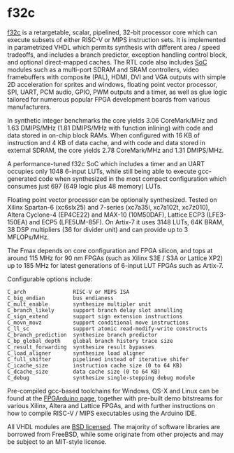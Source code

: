 # f32c

[f32c](/rtl/cpu/README.md) is a retargetable, scalar, pipelined, 32-bit processor core which
can execute subsets of either RISC-V or MIPS instruction sets.
It is implemented in parametrized VHDL which permits synthesis with
different area / speed tradeoffs, and includes a branch predictor,
exception handling control block, and optional direct-mapped caches.
The RTL code also includes [SoC](/rtl/soc/README.md) modules such as a 
multi-port SDRAM and SRAM controllers, video framebuffers with composite (PAL),
HDMI, DVI and VGA outputs with simple 2D acceleration for sprites and windows,
floating point vector processor, SPI, UART, PCM audio, GPIO, PWM outputs and a 
timer, as well as glue logic tailored for numerous popular FPGA development boards 
from various manufacturers.

In synthetic integer benchmarks the core yields 3.06 CoreMark/MHz
and 1.63 DMIPS/MHz (1.81 DMIPS/MHz with function inlining) with code
and data stored in on-chip block RAMs.  When configured with 16 KB of
instruction and 4 KB of data cache, and with code and data stored in
external SDRAM, the core yields 2.78 CoreMark/MHz and 1.31 DMIPS/MHz.

A performance-tuned f32c SoC which includes a timer
and an UART occupies only 1048 6-input LUTs, while still being able to
execute gcc-generated code when synthesized in the most compact
configuration which consumes just 697 (649 logic plus 48 memory) LUTs.

Floating point vector processor can be optionally synthesized.
Tested on Xilinx Spartan-6 (xc6slx25) and 7-series (xc7a35i, xc7a102t, xc7z010),
Altera Cyclone-4 (EP4CE22) and MAX-10 (10M50DAF), Lattice ECP3 (LFE3-150EA) 
and ECP5 (LFE5UM-85F). On Artix-7 it uses 3148 LUTs, 64K BRAM,
38 DSP multipliers (36 for divider unit) and can provide up to 3 MFLOPs/MHz.

The Fmax depends on core configuration and FPGA silicon, and tops at
around 115 MHz for 90 nm FPGAs (such as Xilinx S3E / S3A or Lattice XP2)
up to 185 MHz for latest generations of 6-input LUT FPGAs such as
Artix-7.

Configurable options include:

```
C_arch               RISC-V or MIPS ISA
C_big_endian         bus endianess
C_mult_enable        synthesize multipler unit
C_branch_likely      support branch delay slot annulling
C_sign_extend        support sign extension instructions
C_movn_movz          support conditional move instructions
C_ll_sc              support atomic read-modify-write constructs
C_branch_prediction  synthesize branch predictor
C_bp_global_depth    global branch history trace size
C_result_forwarding  synthesize result bypasses
C_load_aligner 	     synthesize load aligner
C_full_shifter 	     pipelined instead of iterative shifer
C_icache_size        instruction cache size (0 to 64 KB)
C_dcache_size        data cache size (0 to 64 KB)
C_debug              synthesize single-stepping debug module
```

Pre-compiled gcc-based toolchains for Windows, OS-X and Linux can be
found at the [FPGArduino page](http://www.nxlab.fer.hr/fpgarduino),
together with pre-built demo bitstreams for various Xilinx, Altera
and Lattice FPGAs, and with further instructions on how to compile
RISC-V / MIPS executables using the Arduino IDE.

All VHDL modules are [BSD licensed](LICENSE).  The majority of software
libraries are borrowed from FreeBSD, while some originate from other
projects and may be subject to an MIT-style license.
